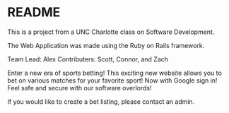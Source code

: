 # README

This is a project from a UNC Charlotte class on Software Development.

The Web Application was made using the Ruby on Rails framework.



Team Lead: Alex
Contributers: Scott, Connor, and Zach




Enter a new era of sports betting! This exciting new website allows you to bet on various matches for your favorite sport!
Now with Google sign in! Feel safe and secure with our software overlords!

If you would like to create a bet listing, please contact an admin.
